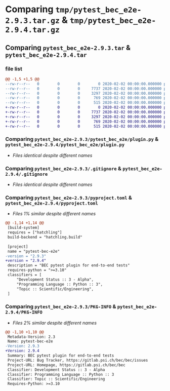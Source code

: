 # Comparing `tmp/pytest_bec_e2e-2.9.3.tar.gz` & `tmp/pytest_bec_e2e-2.9.4.tar.gz`

## Comparing `pytest_bec_e2e-2.9.3.tar` & `pytest_bec_e2e-2.9.4.tar`

### file list

```diff
@@ -1,5 +1,5 @@
--rw-r--r--   0        0        0        0 2020-02-02 00:00:00.000000 pytest_bec_e2e-2.9.3/pytest_bec_e2e/__init__.py
--rw-r--r--   0        0        0     7737 2020-02-02 00:00:00.000000 pytest_bec_e2e-2.9.3/pytest_bec_e2e/plugin.py
--rw-r--r--   0        0        0     3297 2020-02-02 00:00:00.000000 pytest_bec_e2e-2.9.3/.gitignore
--rw-r--r--   0        0        0      769 2020-02-02 00:00:00.000000 pytest_bec_e2e-2.9.3/pyproject.toml
--rw-r--r--   0        0        0      515 2020-02-02 00:00:00.000000 pytest_bec_e2e-2.9.3/PKG-INFO
+-rw-r--r--   0        0        0        0 2020-02-02 00:00:00.000000 pytest_bec_e2e-2.9.4/pytest_bec_e2e/__init__.py
+-rw-r--r--   0        0        0     7737 2020-02-02 00:00:00.000000 pytest_bec_e2e-2.9.4/pytest_bec_e2e/plugin.py
+-rw-r--r--   0        0        0     3297 2020-02-02 00:00:00.000000 pytest_bec_e2e-2.9.4/.gitignore
+-rw-r--r--   0        0        0      769 2020-02-02 00:00:00.000000 pytest_bec_e2e-2.9.4/pyproject.toml
+-rw-r--r--   0        0        0      515 2020-02-02 00:00:00.000000 pytest_bec_e2e-2.9.4/PKG-INFO
```

### Comparing `pytest_bec_e2e-2.9.3/pytest_bec_e2e/plugin.py` & `pytest_bec_e2e-2.9.4/pytest_bec_e2e/plugin.py`

 * *Files identical despite different names*

### Comparing `pytest_bec_e2e-2.9.3/.gitignore` & `pytest_bec_e2e-2.9.4/.gitignore`

 * *Files identical despite different names*

### Comparing `pytest_bec_e2e-2.9.3/pyproject.toml` & `pytest_bec_e2e-2.9.4/pyproject.toml`

 * *Files 1% similar despite different names*

```diff
@@ -1,14 +1,14 @@
 [build-system]
 requires = ["hatchling"]
 build-backend = "hatchling.build"
 
 [project]
 name = "pytest-bec-e2e"
-version = "2.9.3"
+version = "2.9.4"
 description = "BEC pytest plugin for end-to-end tests"
 requires-python = ">=3.10"
 classifiers = [
     "Development Status :: 3 - Alpha",
     "Programming Language :: Python :: 3",
     "Topic :: Scientific/Engineering",
 ]
```

### Comparing `pytest_bec_e2e-2.9.3/PKG-INFO` & `pytest_bec_e2e-2.9.4/PKG-INFO`

 * *Files 2% similar despite different names*

```diff
@@ -1,10 +1,10 @@
 Metadata-Version: 2.3
 Name: pytest-bec-e2e
-Version: 2.9.3
+Version: 2.9.4
 Summary: BEC pytest plugin for end-to-end tests
 Project-URL: Bug Tracker, https://gitlab.psi.ch/bec/bec/issues
 Project-URL: Homepage, https://gitlab.psi.ch/bec/bec
 Classifier: Development Status :: 3 - Alpha
 Classifier: Programming Language :: Python :: 3
 Classifier: Topic :: Scientific/Engineering
 Requires-Python: >=3.10
```

